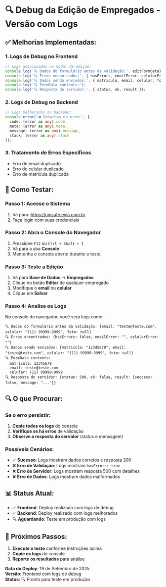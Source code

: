 # 🔍 Debug da Edição de Empregados - Versão com Logs

## ✅ **Melhorias Implementadas:**

### 1. **Logs de Debug no Frontend**
```typescript
// Logs adicionados no modal de edição:
console.log('🔍 Dados do formulário antes da validação:', editFormData);
console.log('🔍 Erros encontrados:', { hasErrors, emailError, celularError });
console.log('🔍 Dados sendo enviados:', { matricula, email, celular, foto });
console.log('🔍 FormData contents:');
console.log('🔍 Resposta do servidor:', { status, ok, result });
```

### 2. **Logs de Debug no Backend**
```typescript
// Logs melhorados no backend:
console.error('❌ Detalhes do erro:', {
  code: (error as any).code,
  meta: (error as any).meta,
  message: (error as any).message,
  stack: (error as any).stack
});
```

### 3. **Tratamento de Erros Específicos**
- Erro de email duplicado
- Erro de celular duplicado  
- Erro de matrícula duplicada

## 🧪 **Como Testar:**

### **Passo 1: Acesse o Sistema**
1. Vá para: https://unisafe.evia.com.br
2. Faça login com suas credenciais

### **Passo 2: Abra o Console do Navegador**
1. Pressione `F12` ou `Ctrl + Shift + I`
2. Vá para a aba **Console**
3. Mantenha o console aberto durante o teste

### **Passo 3: Teste a Edição**
1. Vá para **Base de Dados** → **Empregados**
2. Clique no botão **Editar** de qualquer empregado
3. Modifique o **email** ou **celular**
4. Clique em **Salvar**

### **Passo 4: Analise os Logs**
No console do navegador, você verá logs como:
```
🔍 Dados do formulário antes da validação: {email: "teste@teste.com", celular: "(11) 99999-9999", foto: null}
🔍 Erros encontrados: {hasErrors: false, emailError: "", celularError: ""}
🔍 Dados sendo enviados: {matricula: "12345678", email: "teste@teste.com", celular: "(11) 99999-9999", foto: null}
🔍 FormData contents:
  matricula: 12345678
  email: teste@teste.com
  celular: (11) 99999-9999
🔍 Resposta do servidor: {status: 500, ok: false, result: {success: false, message: "..."}}
```

## 🔍 **O que Procurar:**

### **Se o erro persistir:**
1. **Copie todos os logs** do console
2. **Verifique se há erros** de validação
3. **Observe a resposta do servidor** (status e mensagem)

### **Possíveis Cenários:**
- ✅ **Sucesso**: Logs mostram dados corretos e resposta 200
- ❌ **Erro de Validação**: Logs mostram `hasErrors: true`
- ❌ **Erro de Servidor**: Logs mostram resposta 500 com detalhes
- ❌ **Erro de Dados**: Logs mostram dados malformados

## 📊 **Status Atual:**
- ✅ **Frontend**: Deploy realizado com logs de debug
- ✅ **Backend**: Deploy realizado com logs melhorados
- 🔍 **Aguardando**: Teste em produção com logs

## 🎯 **Próximos Passos:**
1. **Execute o teste** conforme instruções acima
2. **Copie os logs** do console
3. **Reporte os resultados** para análise

**Data do Deploy**: 19 de Setembro de 2025  
**Versão**: Frontend com logs de debug  
**Status**: 🔍 Pronto para teste em produção


